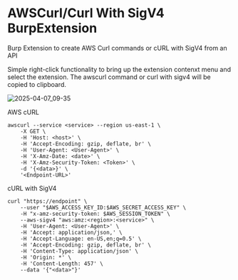 # AWSCurl/Curl With SigV4 BurpExtension
Burp Extension to create AWS Curl commands or cURL with SigV4 from an API

Simple right-click functionality to bring up the extension contenxt menu and select the extension. The awscurl command or curl with sigv4 will be copied to clipboard.


![2025-04-07_09-35](https://github.com/user-attachments/assets/09e9b3d2-2a3b-4edd-a08e-d82ce338060a)

AWS cURL
```
awscurl --service <service> --region us-east-1 \
    -X GET \
    -H 'Host: <host>' \
    -H 'Accept-Encoding: gzip, deflate, br' \
    -H 'User-Agent: <User-Agent>' \
    -H 'X-Amz-Date: <date>' \
    -H 'X-Amz-Security-Token: <Token>' \
    -d '{<data>}' \
    '<Endpoint-URL>'
```

cURL with SigV4
```
curl "https://endpoint" \
    --user "$AWS_ACCESS_KEY_ID:$AWS_SECRET_ACCESS_KEY" \
    -H "x-amz-security-token: $AWS_SESSION_TOKEN" \
    --aws-sigv4 "aws:amz:<region>:<service>" \
    -H 'User-Agent: <User-Agent>' \
    -H 'Accept: application/json,' \
    -H 'Accept-Language: en-US,en;q=0.5' \
    -H 'Accept-Encoding: gzip, deflate, br' \
    -H 'Content-Type: application/json' \
    -H 'Origin: *' \
    -H 'Content-Length: 457' \
    --data '{"<data>"}'
```

